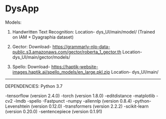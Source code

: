 # DysApp

Models:

1. Handwritten Text Recognition:
Location- dys_UI/main/model/ (Trained on IAM + Dyagraphia dataset)

2. Gector:
Download- https://grammarly-nlp-data-public.s3.amazonaws.com/gector/roberta_1_gector.th
Location- dys_UI/main/gector/models/

3. Spello:
Download- https://haptik-website-images.haptik.ai/spello_models/en_large.pkl.zip
Location- dys_UI/main/

________________________________________________

DEPENDENCIES: Python 3.7

-tensorflow (version 2.4.0)
-torch (version 1.8.0)
-editdistance
-matplotlib
-cv2
-lmdb
-spello
-Fastpunct
-numpy
-allennlp (version 0.8.4)
-python-Levenshtein (version 0.12.0)
-transformers (version 2.2.2)
-scikit-learn (version 0.20.0)
-sentencepiece (version 0.1.91)
